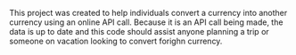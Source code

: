 This project was created to help individuals convert a currency into another currency using an online API call.  Because it is an API call being made, the data is up to date and this code 
should assist anyone planning a trip or someone on vacation looking to convert forighn currency.

